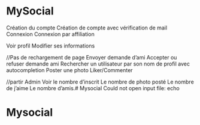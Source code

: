 # MySocial
Création du compte
Création de compte avec vérification de mail
Connexion
Connexion par affiliation


Voir profil
Modifier ses informations

//Pas de rechargement de page
Envoyer demande d’ami
Accepter ou refuser demande ami
Rechercher un utilisateur par son nom de profil avec autocompletion
Poster une photo
Liker/Commenter

//partir Admin
Voir le nombre d’inscrit
Le nombre de photo posté
Le nombre de j’aime
Le nombre d’amis.# Mysocial
Could not open input file: echo
# Mysocial
